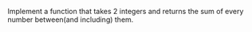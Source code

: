 Implement a function that takes 2 integers and returns the sum of every number between(and including) them.